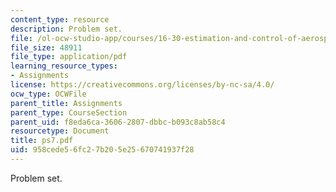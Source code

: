 ```yaml
---
content_type: resource
description: Problem set.
file: /ol-ocw-studio-app/courses/16-30-estimation-and-control-of-aerospace-systems-spring-2004/958cede56fc27b205e25670741937f28_ps7.pdf
file_size: 48911
file_type: application/pdf
learning_resource_types:
- Assignments
license: https://creativecommons.org/licenses/by-nc-sa/4.0/
ocw_type: OCWFile
parent_title: Assignments
parent_type: CourseSection
parent_uid: f8eda6ca-3606-2807-dbbc-b093c8ab58c4
resourcetype: Document
title: ps7.pdf
uid: 958cede5-6fc2-7b20-5e25-670741937f28
---
```

Problem set.